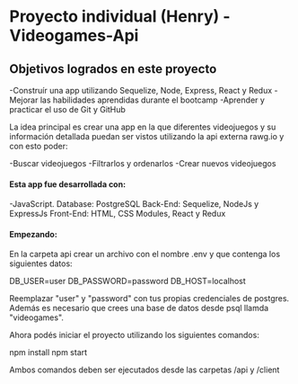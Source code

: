 # Proyecto individual (Henry) - Videogames-Api

## Objetivos logrados en este proyecto
-Construír una app utilizando Sequelize, Node, Express, React y Redux 
-Mejorar las habilidades aprendidas durante el bootcamp
-Aprender y practicar el uso de Git y GitHub

La idea principal es crear una app en la que diferentes videojuegos y su información detallada puedan ser vistos utilizando la api externa rawg.io y con esto poder:

-Buscar videojuegos
-Filtrarlos y ordenarlos
-Crear nuevos videojuegos

#### Esta app fue desarrollada con:
-JavaScript.
Database: PostgreSQL
Back-End: Sequelize, NodeJs y ExpressJs
Front-End: HTML, CSS Modules, React y Redux

#### Empezando:
En la carpeta api crear un archivo con el nombre .env y que contenga los siguientes datos:

DB_USER=user
DB_PASSWORD=password
DB_HOST=localhost

Reemplazar "user" y "password" con tus propias credenciales de postgres. Además es necesario que crees una base de datos desde psql llamda "videogames".

Ahora podés iniciar el proyecto utilizando los siguientes comandos:

npm install
npm start

Ambos comandos deben ser ejecutados desde las carpetas /api y /client
